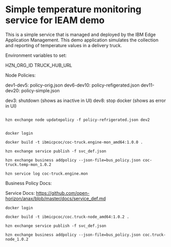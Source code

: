 # Simple temperature monitoring service for IEAM demo

This is a simple service that is managed and deployed by the 
IBM Edge Application Management.  This demo application simulates 
the collection and reporting of temperature values in a delivery 
truck.

Environment variables to set:

HZN_ORG_ID
TRUCK_HUB_URL

Node Policies:

dev1-dev5: policy-orig.json
dev6-dev10: policy-refigerated.json
dev11-dev20: policy-simple.json

dev3: shutdown (shows as inactive in UI)
dev8: stop docker (shows as error in UI)

```

hzn exchange node updatepolicy -f policy-refrigerated.json dev2


docker login 

docker build -t ibmicpcoc/coc-truck.engine-mon_amd64:1.0.0 .

hzn exchange service publish -f svc_def.json

hzn exchange business addpolicy --json-file=bus_policy.json coc-truck.temp-mon_1.0.2

hzn service log coc-truck.engine.mon 

```

Business Policy Docs: 

Service Docs: https://github.com/open-horizon/anax/blob/master/docs/service_def.md

```
docker login 

docker build -t ibmicpcoc/coc.truck-node_amd64:1.0.2 .

hzn exchange service publish -f svc_def.json

hzn exchange business addpolicy --json-file=bus_policy.json coc.truck-node_1.0.2


```